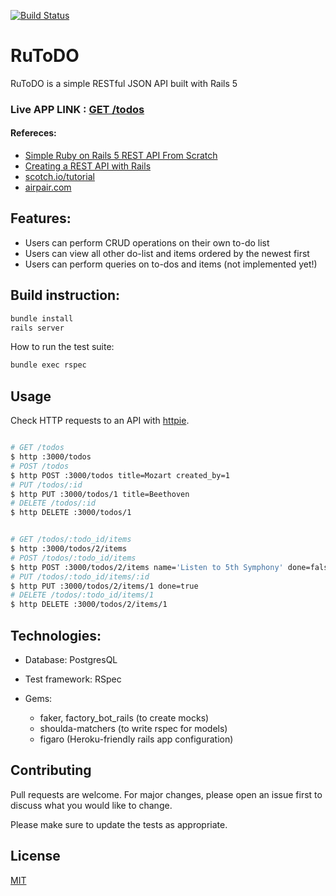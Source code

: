 [![Build Status](https://travis-ci.com/mmncit/RuToDO.svg?branch=master)](https://travis-ci.com/mmncit/RuToDO)

# RuToDO

RuToDO is a simple RESTful JSON API built with Rails 5

### Live APP LINK : [GET /todos](https://fast-headland-29840.herokuapp.com/todos)

#### Refereces:

* [Simple Ruby on Rails 5 REST API From Scratch](https://www.youtube.com/watch?v=QojnRc7SS9o)
* [Creating a REST API with Rails](https://medium.com/@oliver.seq/creating-a-rest-api-with-rails-2a07f548e5dc)
* [scotch.io/tutorial](https://scotch.io/tutorials/build-a-restful-json-api-with-rails-5-part-one)
* [airpair.com](https://www.airpair.com/ruby-on-rails/posts/building-a-restful-api-in-a-rails-application)



## Features:

* Users can perform CRUD operations on their own to-do list
* Users can view all other do-list and items ordered by the newest first
* Users can perform queries on to-dos and items (not implemented yet!)

## Build instruction:

```bash
bundle install 
rails server
```
How to run the test suite:
```bash
bundle exec rspec
```

## Usage

Check HTTP requests to an API with [httpie](https://httpie.org).

```bash

# GET /todos
$ http :3000/todos
# POST /todos
$ http POST :3000/todos title=Mozart created_by=1
# PUT /todos/:id
$ http PUT :3000/todos/1 title=Beethoven
# DELETE /todos/:id
$ http DELETE :3000/todos/1


# GET /todos/:todo_id/items
$ http :3000/todos/2/items
# POST /todos/:todo_id/items
$ http POST :3000/todos/2/items name='Listen to 5th Symphony' done=false
# PUT /todos/:todo_id/items/:id
$ http PUT :3000/todos/2/items/1 done=true
# DELETE /todos/:todo_id/items/1
$ http DELETE :3000/todos/2/items/1
```


## Technologies:

* Database: PostgresQL

* Test framework: RSpec

* Gems:
  * faker, factory_bot_rails (to create mocks)
  * shoulda-matchers (to write rspec for models)
  * figaro (Heroku-friendly rails app configuration)


## Contributing
Pull requests are welcome. For major changes, please open an issue first to discuss what you would like to change.

Please make sure to update the tests as appropriate.

## License
[MIT](https://choosealicense.com/licenses/mit/)